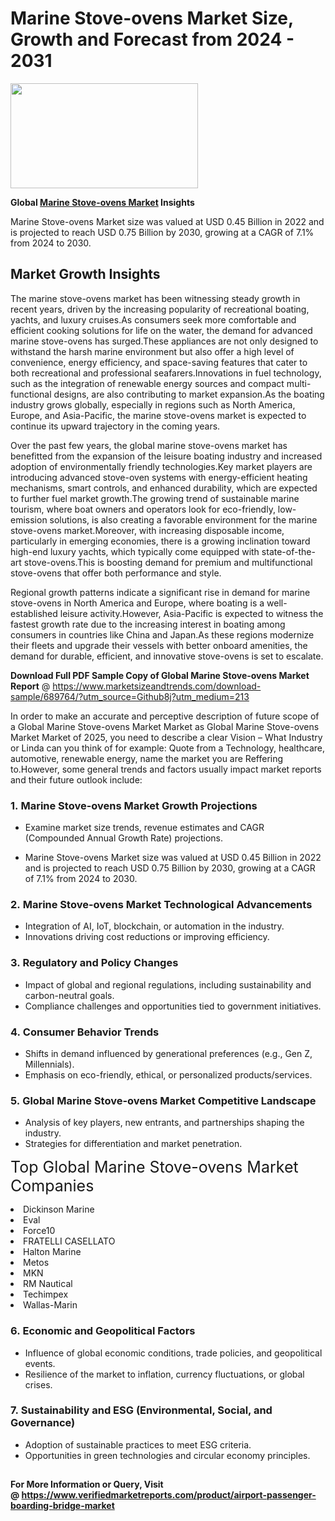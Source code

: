 <H1>Marine Stove-ovens Market Size, Growth and Forecast from 2024 - 2031</H1><img class="aligncenter size-medium wp-image-584254" src="https://thirdeyenews.in/wp-content/uploads/2024/09/Global-Market-Research-300x168.jpeg" alt="" width="300" height="168" /><p><strong>Global&nbsp;<a href="https://www.marketsizeandtrends.com/download-sample/689764/?utm_source=Github8j?utm_medium=213">Marine Stove-ovens Market</a> Insights</strong></p><p>Marine Stove-ovens Market size was valued at USD 0.45 Billion in 2022 and is projected to reach USD 0.75 Billion by 2030, growing at a CAGR of 7.1% from 2024 to 2030.</p><p><h2>Market Growth Insights</h2> <p>The marine stove-ovens market has been witnessing steady growth in recent years, driven by the increasing popularity of recreational boating, yachts, and luxury cruises.As consumers seek more comfortable and efficient cooking solutions for life on the water, the demand for advanced marine stove-ovens has surged.These appliances are not only designed to withstand the harsh marine environment but also offer a high level of convenience, energy efficiency, and space-saving features that cater to both recreational and professional seafarers.Innovations in fuel technology, such as the integration of renewable energy sources and compact multi-functional designs, are also contributing to market expansion.As the boating industry grows globally, especially in regions such as North America, Europe, and Asia-Pacific, the marine stove-ovens market is expected to continue its upward trajectory in the coming years.</p> <p>Over the past few years, the global marine stove-ovens market has benefitted from the expansion of the leisure boating industry and increased adoption of environmentally friendly technologies.Key market players are introducing advanced stove-oven systems with energy-efficient heating mechanisms, smart controls, and enhanced durability, which are expected to further fuel market growth.The growing trend of sustainable marine tourism, where boat owners and operators look for eco-friendly, low-emission solutions, is also creating a favorable environment for the marine stove-ovens market.Moreover, with increasing disposable income, particularly in emerging economies, there is a growing inclination toward high-end luxury yachts, which typically come equipped with state-of-the-art stove-ovens.This is boosting demand for premium and multifunctional stove-ovens that offer both performance and style.<p>Regional growth patterns indicate a significant rise in demand for marine stove-ovens in North America and Europe, where boating is a well-established leisure activity.However, Asia-Pacific is expected to witness the fastest growth rate due to the increasing interest in boating among consumers in countries like China and Japan.As these regions modernize their fleets and upgrade their vessels with better onboard amenities, the demand for durable, efficient, and innovative stove-ovens is set to escalate.</p> <p><span class=""><strong>Download Full PDF Sample Copy of Global Marine Stove-ovens Market Report</strong> @ <a href="https://www.marketsizeandtrends.com/download-sample/689764/?utm_source=Github8j?utm_medium=213" target="_blank">https://www.marketsizeandtrends.com/download-sample/689764/?utm_source=Github8j?utm_medium=213</a></span></p><p>In order to make an accurate and perceptive description of future scope of a Global&nbsp;Marine Stove-ovens Market Market as Global&nbsp;Marine Stove-ovens Market Market of 2025, you need to describe a clear Vision &ndash; What Industry or Linda can you think of for example: Quote from a Technology, healthcare, automotive, renewable energy, name the market you are Reffering to.However, some general trends and factors usually impact market reports and their future outlook include:</p><h3>1.&nbsp;<strong>Marine Stove-ovens Market Growth Projections</strong></h3><ul><li>Examine market size trends, revenue estimates and CAGR (Compounded Annual Growth Rate) projections.</li><li><p>Marine Stove-ovens Market size was valued at USD 0.45 Billion in 2022 and is projected to reach USD 0.75 Billion by 2030, growing at a CAGR of 7.1% from 2024 to 2030.</p></li></ul><h3>2.&nbsp;<strong>Marine Stove-ovens Market Technological Advancements</strong></h3><ul><li>Integration of AI, IoT, blockchain, or automation in the industry.</li><li>Innovations driving cost reductions or improving efficiency.</li></ul><h3>3.&nbsp;<strong>Regulatory and Policy Changes</strong></h3><ul><li>Impact of global and regional regulations, including sustainability and carbon-neutral goals.</li><li>Compliance challenges and opportunities tied to government initiatives.</li></ul><h3>4.&nbsp;<strong>Consumer Behavior Trends</strong></h3><ul><li>Shifts in demand influenced by generational preferences (e.g., Gen Z, Millennials).</li><li>Emphasis on eco-friendly, ethical, or personalized products/services.</li></ul><h3>5.&nbsp;<strong>Global Marine Stove-ovens Market Competitive Landscape</strong></h3><ul><li>Analysis of key players, new entrants, and partnerships shaping the industry.</li><li>Strategies for differentiation and market penetration.</li></ul><p data-pm-slice="1 1 []"><span style="color: inherit; font-family: inherit; font-size: 25px;">Top Global Marine Stove-ovens Market Companies</span></p><div class="" data-test-id=""><p><li>Dickinson Marine</li><li> Eval</li><li> Force10</li><li> FRATELLI CASELLATO</li><li> Halton Marine</li><li> Metos</li><li> MKN</li><li> RM Nautical</li><li> Techimpex</li><li> Wallas-Marin</li></p></div><h3>6.&nbsp;<strong>Economic and Geopolitical Factors</strong></h3><ul><li>Influence of global economic conditions, trade policies, and geopolitical events.</li><li>Resilience of the market to inflation, currency fluctuations, or global crises.</li></ul><h3>7.&nbsp;<strong>Sustainability and ESG (Environmental, Social, and Governance)</strong></h3><ul><li>Adoption of sustainable practices to meet ESG criteria.</li><li>Opportunities in green technologies and circular economy principles.</li></ul><h2><strong style="font-size: 14px;">For More Information or Query, Visit @&nbsp;</strong><a style="background-color: #ffffff; font-size: 14px;" href="https://www.marketsizeandtrends.com/report/marine-stove-ovens-market/" target="_blank">https://www.verifiedmarketreports.com/product/airport-passenger-boarding-bridge-market</a></h2>